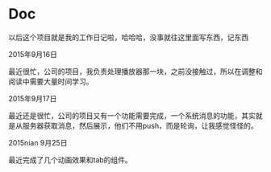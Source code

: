 # Doc

以后这个项目就是我的工作日记啦，哈哈哈，没事就往这里面写东西，记东西

2015年9月16日

最近很忙，公司的项目，我负责处理播放器那一块，之前没接触过，所以在调整和阅读中需要大量时间学习。

2015年9月17日

最近还是很忙，公司的项目又有一个功能需要完成，一个系统消息的功能，其实就是从服务器获取消息，然后展示，他们不用push，而是轮询，让我感觉怪怪的。

2015nian 9月25日

最近完成了几个动画效果和tab的组件。
